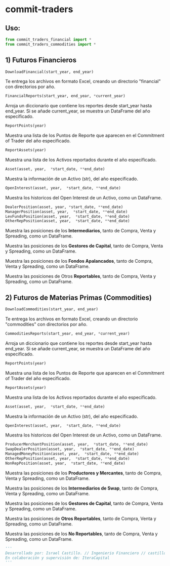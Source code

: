 # commit-traders 

## Uso:
```python
from commit_traders_financial import * 
from commit_traders_commodities import *
```

## 1) Futuros Financieros
  
  ```python
  DownloadFinancial(start_year, end_year)
  ```
  Te entrega los archivos en formato Excel, creando un directorio "financial" con directorios por año.
  
  ```python
  FinancialReports(start_year, end_year, *current_year)
  ```
  Arroja un diccionario que contiene los reportes desde start_year hasta end_year. Si se añade current_year, se muestra un DataFrame del año específicado.
  
  ```python
  ReportPoints(year)
  ```
  Muestra una lista de los Puntos de Reporte que aparecen en el Commitment of Trader del año especificado.  
  
  ```python
  ReportAssets(year)
  ```
  Muestra una lista de los Activos reportados durante el año específicado. 
 
  ```python
  Asset(asset, year,  *start_date, **end_date)
  ```
  Muestra la información de un Activo (str), del año especificado.
  
  
  ```python
  OpenInterest(asset, year,  *start_date, **end_date)
  ```
  Muestra los historicos del Open Interest de un Activo, como un DataFrame.
  
  ```python
  DealerPosition(asset, year, *start_date, **end_date)
  ManagerPosition(asset, year,  *start_date, **end_date)
  LevFundsPosition(asset, year,  *start_date, **end_date)
  OtherRepPosition(asset, year,  *start_date, **end_date)
  ```
  Muestra las posiciones de los **Intermediarios**, tanto de Compra, Venta y Spreading, como un DataFrame.
  
  Muestra las posiciones de los **Gestores de Capital**, tanto de Compra, Venta y Spreading, como un DataFrame.
  
  Muestra las posiciones de los **Fondos Apalancados**, tanto de Compra, Venta y Spreading, como un DataFrame.
  
  Muestra las posiciones de Otros **Reportables**, tanto de Compra, Venta y Spreading, como un DataFrame.
  

## 2) Futuros de Materias Primas (Commodities)
  
  ```python
  DownloadCommodities(start_year, end_year)
  ```
  Te entrega los archivos en formato Excel, creando un directorio "commodities" con directorios por año. 
  
  ```python
  CommoditiesReports(start_year, end_year, *current_year)
  ```
   Arroja un diccionario que contiene los reportes desde start_year hasta end_year. Si se añade current_year, se muestra un DataFrame del año específicado. 
  
  ```python
  ReportPoints(year)
  ```  
   Muestra una lista de los Puntos de Reporte que aparecen en el Commitment of Trader del año especificado.  
  
  ```python
  ReportAssets(year)
  ```
   Muestra una lista de los Activos reportados durante el año específicado. 
  
  ```python
  Asset(asset, year,  *start_date, **end_date)
  ```
   Muestra la información de un Activo (str), del año especificado.
   
  ```python
  OpenInterest(asset, year,  *start_date, **end_date)
  ```
   Muestra los historicos del Open Interest de un Activo, como un DataFrame.

  ```python
  ProducerMerchantPosition(asset, year,  *start_date, **end_date)
  SwapDealerPosition(asset, year,  *start_date, **end_date)
  ManagedMoneyPosition(asset, year,  *start_date, **end_date)
  OtherRepPosition(asset, year,  *start_date, **end_date)
  NonRepPosition(asset, year,  *start_date, **end_date)
   ```
  
  Muestra las posiciones de los **Productores y Mercantes**, tanto de Compra, Venta y Spreading, como un DataFrame.
  
  Muestra las posiciones de los **Intermediarios de Swap**, tanto de Compra, Venta y Spreading, como un DataFrame.
  
  Muestra las posiciones de los **Gestores de Capital**, tanto de Compra, Venta y Spreading, como un DataFrame.
  
  Muestra las posiciones de **Otros Reportables**, tanto de Compra, Venta y Spreading, como un DataFrame.
  
  Muestra las posiciones de los **No Reportables**, tanto de Compra, Venta y Spreading, como un DataFrame.
 
 
```python
'''
Desarrollado por: Israel Castillo. // Ingenierio Financiero // castillo.israelh@gmail.com
En colaboración y supervisión de: IteraCapital
'''

